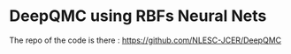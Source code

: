 # DeepQMC using RBFs Neural Nets

The repo of the code is there : https://github.com/NLESC-JCER/DeepQMC
